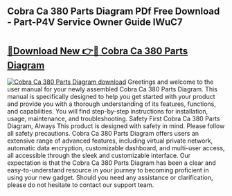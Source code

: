 ## Cobra Ca 380 Parts Diagram PDf Free Download - Part-P4V Service Owner Guide lWuC7

# <h2><a href="http://dfi1mb.blite.top/?on=Cobra+Ca+380+Parts+Diagram">🔗Download New 👉🔴 Cobra Ca 380 Parts Diagram</a></h2>

[![Cobra Ca 380 Parts Diagram download](https://i.imgur.com/lujVjoI.png)](http://dfi1mb.blite.top/?on=Cobra+Ca+380+Parts+Diagram)
Greetings and welcome to the user manual for your newly assembled Cobra Ca 380 Parts Diagram. This manual is specifically designed to help you get started with your product and provide you with a thorough understanding of its features, functions, and capabilities. You will find step-by-step instructions for installation, usage, maintenance, and troubleshooting. Safety First Cobra Ca 380 Parts Diagram, Always This product is designed with safety in mind. Please follow all safety precautions. Cobra Ca 380 Parts Diagram offers users an extensive range of advanced features, including virtual private network, automatic data encryption, customizable dashboard, and multi-user access, all accessible through the sleek and customizable interface. Our expectation is that the Cobra Ca 380 Parts Diagram has been a clear and easy-to-understand resource in your journey to becoming proficient in using your new gadget. Should you need any assistance or clarification, please do not hesitate to contact our support team.
